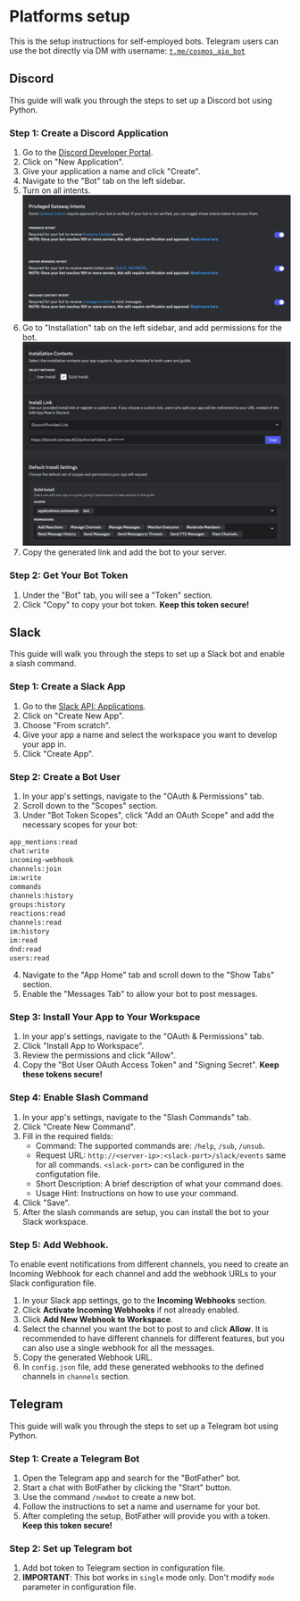 # Platforms setup

This is the setup instructions for self-employed bots. Telegram users can use the bot directly via DM with username: [`t.me/cosmos_aio_bot`](https://t.me/cosmos_aio_bot)

## Discord
This guide will walk you through the steps to set up a Discord bot using Python.

### Step 1: Create a Discord Application
1. Go to the [Discord Developer Portal](https://discord.com/developers/applications).
2. Click on "New Application".
3. Give your application a name and click "Create".
4. Navigate to the "Bot" tab on the left sidebar.
5. Turn on all intents.
![alt text](imgs/image.png)
6. Go to "Installation" tab on the left sidebar, and add permissions for the bot.
![alt text](imgs/image-1.png)
5. Copy the generated link and add the bot to your server.

### Step 2: Get Your Bot Token

1. Under the "Bot" tab, you will see a "Token" section.
2. Click "Copy" to copy your bot token. **Keep this token secure!**

## Slack
This guide will walk you through the steps to set up a Slack bot and enable a slash command.

### Step 1: Create a Slack App
1. Go to the [Slack API: Applications](https://api.slack.com/apps).
2. Click on "Create New App".
3. Choose "From scratch".
4. Give your app a name and select the workspace you want to develop your app in.
5. Click "Create App".

### Step 2: Create a Bot User
1. In your app's settings, navigate to the "OAuth & Permissions" tab.
2. Scroll down to the "Scopes" section.
3. Under "Bot Token Scopes", click "Add an OAuth Scope" and add the necessary scopes for your bot:
```
app_mentions:read
chat:write
incoming-webhook
channels:join
im:write
commands
channels:history
groups:history
reactions:read
channels:read
im:history
im:read
dnd:read
users:read
```
4. Navigate to the "App Home" tab and scroll down to the "Show Tabs" section.
5. Enable the "Messages Tab" to allow your bot to post messages.

### Step 3: Install Your App to Your Workspace
1. In your app's settings, navigate to the "OAuth & Permissions" tab.
2. Click "Install App to Workspace".
3. Review the permissions and click "Allow".
4. Copy the "Bot User OAuth Access Token" and "Signing Secret". **Keep these tokens secure!**

### Step 4: Enable Slash Command
1. In your app's settings, navigate to the "Slash Commands" tab.
2. Click "Create New Command".
3. Fill in the required fields:
    - Command: The supported commands are: `/help`, `/sub`, `/unsub`.
    - Request URL: `http://<server-ip>:<slack-port>/slack/events` same for all commands. `<slack-port>` can be configured in the configutation file.
    - Short Description: A brief description of what your command does.
    - Usage Hint: Instructions on how to use your command.
4. Click "Save".
5. After the slash commands are setup, you can install the bot to your Slack workspace.

### Step 5: Add Webhook.
To enable event notifications from different channels, you need to create an Incoming Webhook for each channel and add the webhook URLs to your Slack configuration file.

1. In your Slack app settings, go to the **Incoming Webhooks** section.
2. Click **Activate Incoming Webhooks** if not already enabled.
3. Click **Add New Webhook to Workspace**.
4. Select the channel you want the bot to post to and click **Allow**. It is recommended to have different channels for different features, but you can also use a single webhook for all the messages.
5. Copy the generated Webhook URL.
6. In `config.json` file, add these generated webhooks to the defined channels in `channels` section.

## Telegram
This guide will walk you through the steps to set up a Telegram bot using Python.

### Step 1: Create a Telegram Bot
1. Open the Telegram app and search for the "BotFather" bot.
2. Start a chat with BotFather by clicking the "Start" button.
3. Use the command `/newbot` to create a new bot.
4. Follow the instructions to set a name and username for your bot.
5. After completing the setup, BotFather will provide you with a token. **Keep this token secure!**

### Step 2: Set up Telegram bot
1. Add bot token to Telegram section in configuration file.
2. **IMPORTANT**: This bot works in `single` mode only. Don't modify `mode` parameter in configuration file.
